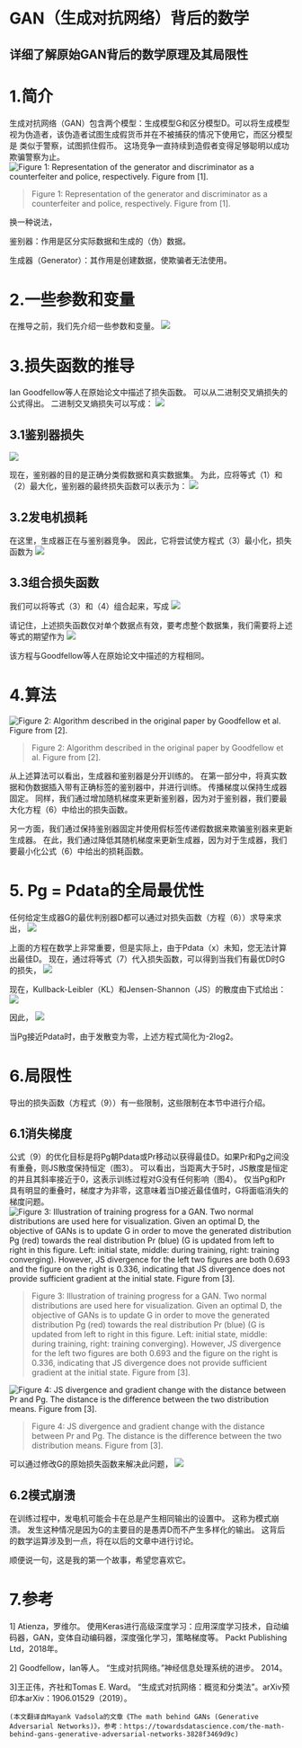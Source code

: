 # GAN（生成对抗网络）背后的数学
## 详细了解原始GAN背后的数学原理及其局限性
# 1.简介

生成对抗网络（GAN）包含两个模型：生成模型G和区分模型D。可以将生成模型视为伪造者，该伪造者试图生成假货币并在不被捕获的情况下使用它，而区分模型是 类似于警察，试图抓住假币。 这场竞争一直持续到造假者变得足够聪明以成功欺骗警察为止。
![Figure 1: Representation of the generator and discriminator as a counterfeiter and police, respectively. Figure from [1].](1*GVn3FkfSWT2gcEH3oYs6Uw.png)
> Figure 1: Representation of the generator and discriminator as a counterfeiter and police, respectively. Figure from [1].


换一种说法，

鉴别器：作用是区分实际数据和生成的（伪）数据。

生成器（Generator）：其作用是创建数据，使欺骗者无法使用。
# 2.一些参数和变量

在推导之前，我们先介绍一些参数和变量。
![](1*No6f6hSCKaiXs2Mr9T9wpA.png)
# 3.损失函数的推导

Ian Goodfellow等人在原始论文中描述了损失函数。 可以从二进制交叉熵损失的公式得出。 二进制交叉熵损失可以写成：
![](1*kACQPgX3Dk-X7u3J51JXxw.png)
## 3.1鉴别器损失
![](1*brURhcYCI6WtbTuEw1XJ-Q.png)

现在，鉴别器的目的是正确分类假数据和真实数据集。 为此，应将等式（1）和（2）最大化，鉴别器的最终损失函数可以表示为：
![](1*fWHhgZg_KNS3h8qq82QD3Q.png)
## 3.2发电机损耗

在这里，生成器正在与鉴别器竞争。 因此，它将尝试使方程式（3）最小化，损失函数为
![](1*Hdgo1Slf4fDiSrUfO3IwIQ.png)
## 3.3组合损失函数

我们可以将等式（3）和（4）组合起来，写成
![](1*_vFj5-pJP866w-LzdaHdoA.png)

请记住，上述损失函数仅对单个数据点有效，要考虑整个数据集，我们需要将上述等式的期望作为
![](1*79sBUnY8G3nlV9khUr1jkg.png)

该方程与Goodfellow等人在原始论文中描述的方程相同。
# 4.算法
![Figure 2: Algorithm described in the original paper by Goodfellow et al. Figure from [2].](1*i9Zti7ooRBCDpl3XgvBGUA.png)
> Figure 2: Algorithm described in the original paper by Goodfellow et al. Figure from [2].


从上述算法可以看出，生成器和鉴别器是分开训练的。 在第一部分中，将真实数据和伪数据插入带有正确标签的鉴别器中，并进行训练。 传播梯度以保持生成器固定。 同样，我们通过增加随机梯度来更新鉴别器，因为对于鉴别器，我们要最大化方程（6）中给出的损失函数。

另一方面，我们通过保持鉴别器固定并使用假标签传递假数据来欺骗鉴别器来更新生成器。 在此，我们通过降低其随机梯度来更新生成器，因为对于生成器，我们要最小化公式（6）中给出的损耗函数。
# 5. Pg = Pdata的全局最优性

任何给定生成器G的最优判别器D都可以通过对损失函数（方程（6））求导来求出，
![](1*BKxEQFfvLEjcxj07X9YkTA.png)

上面的方程在数学上非常重要，但是实际上，由于Pdata（x）未知，您无法计算出最佳D。 现在，通过将等式（7）代入损失函数，可以得到当我们有最优D时G的损失，
![](1*F0dPdkOJHF7_wCyokjo0ag.png)

现在，Kullback-Leibler（KL）和Jensen-Shannon（JS）的散度由下式给出：
![](1*_MoH4sKuguPRMs0Mw-6J3Q.png)

因此，
![](1*cx-dkavC6yJ-nXDaLgkn7g.png)

当Pg接近Pdata时，由于发散变为零，上述方程式简化为-2log2。
# 6.局限性

导出的损失函数（方程式（9））有一些限制，这些限制在本节中进行介绍。
## 6.1消失梯度

公式（9）的优化目标是将Pg朝Pdata或Pr移动以获得最佳D。如果Pr和Pg之间没有重叠，则JS散度保持恒定（图3）。 可以看出，当距离大于5时，JS散度是恒定的并且其斜率接近于0，这表示训练过程对G没有任何影响（图4）。 仅当Pg和Pr具有明显的重叠时，梯度才为非零，这意味着当D接近最佳值时，G将面临消失的梯度问题。
![Figure 3: Illustration of training progress for a GAN. Two normal distributions are used here for visualization. Given an optimal D, the objective of GANs is to update G in order to move the generated distribution Pg (red) towards the real distribution Pr (blue) (G is updated from left to right in this figure. Left: initial state, middle: during training, right: training converging). However, JS divergence for the left two figures are both 0.693 and the figure on the right is 0.336, indicating that JS divergence does not provide sufficient gradient at the initial state. Figure from [3].](1*0_nNc7_9bSR0jTTtG1wKng.png)
> Figure 3: Illustration of training progress for a GAN. Two normal distributions are used here for visualization. Given an optimal D, the objective of GANs is to update G in order to move the generated distribution Pg (red) towards the real distribution Pr (blue) (G is updated from left to right in this figure. Left: initial state, middle: during training, right: training converging). However, JS divergence for the left two figures are both 0.693 and the figure on the right is 0.336, indicating that JS divergence does not provide sufficient gradient at the initial state. Figure from [3].

![Figure 4: JS divergence and gradient change with the distance between Pr and Pg. The distance is the difference between the two distribution means. Figure from [3].](1*T3ymSEy4IvFW3Uc_k_29Ag.png)
> Figure 4: JS divergence and gradient change with the distance between Pr and Pg. The distance is the difference between the two distribution means. Figure from [3].


可以通过修改G的原始损失函数来解决此问题，
![](1*q7pI_wd7H8HsDY-6wkA9-Q.png)
## 6.2模式崩溃

在训练过程中，发电机可能会卡在总是产生相同输出的设置中。 这称为模式崩溃。 发生这种情况是因为G的主要目的是愚弄D而不产生多样化的输出。 这背后的数学运算涉及到一点，将在以后的文章中进行讨论。

顺便说一句，这是我的第一个故事，希望您喜欢它。
# 7.参考

1] Atienza，罗维尔。 使用Keras进行高级深度学习：应用深度学习技术，自动编码器，GAN，变体自动编码器，深度强化学习，策略梯度等。 Packt Publishing Ltd，2018年。

2] Goodfellow，Ian等人。 “生成对抗网络。”神经信息处理系统的进步。 2014。

3]王正伟，齐社和Tomas E. Ward。 “生成式对抗网络：概览和分类法”。arXiv预印本arXiv：1906.01529（2019）。
```
(本文翻译自Mayank Vadsola的文章《The math behind GANs (Generative Adversarial Networks)》，参考：https://towardsdatascience.com/the-math-behind-gans-generative-adversarial-networks-3828f3469d9c)
```
